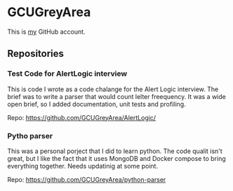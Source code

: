 # GCUGreyArea

This is [my](barry.w.robinson64@gmail.com) GitHub account. 

## Repositories

### Test Code for AlertLogic interview
This is code I wrote as a code chalange for the Alert Logic interview. The brief was to write a parser that would count lelter freequency. It was a wide open brief, so I added documentation, unit tests and profiling. 

Repo: https://github.com/GCUGreyArea/AlertLogic/

### Pytho parser
This was a personal porject that I did to learn python. The code qualit isn't great, but I like the fact that it uses MongoDB and Docker compose to bring everything together. Needs updatinig at some point. 

Repo: https://github.com/GCUGreyArea/python-parser


